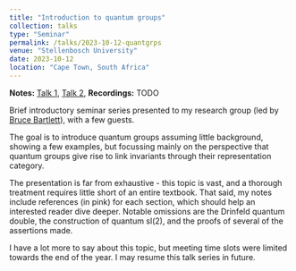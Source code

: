```yaml
---
title: "Introduction to quantum groups"
collection: talks
type: "Seminar"
permalink: /talks/2023-10-12-quantgrps
venue: "Stellenbosch University"
date: 2023-10-12
location: "Cape Town, South Africa"
---
```


**Notes:** [Talk 1](/files/qg1.pdf), [Talk 2](/files/qg2.pdf),
**Recordings:** TODO

Brief introductory seminar series presented to my research group (led by [Bruce
Bartlett](https://math.sun.ac.za/bbartlett/)), with a few guests.

The goal is to introduce quantum groups assuming little background, showing a
few examples, but focussing mainly on the perspective that quantum groups give rise to
link invariants through their representation category.

The presentation is far from exhaustive - this topic is vast, and a thorough treatment
requires little short of an entire textbook. That said, my notes include references (in
pink) for each section, which should help an interested reader dive deeper. Notable
omissions are the Drinfeld quantum double, the construction of quantum sl(2), and the
proofs of several of the assertions made.

I have a lot more to say about this topic, but meeting time slots were limited towards the
end of the year. I may resume this talk series in future.
